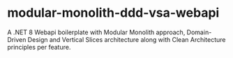 # modular-monolith-ddd-vsa-webapi
A .NET 8 Webapi boilerplate with Modular Monolith approach, Domain-Driven Design and Vertical Slices architecture along with Clean Architecture principles per feature.

